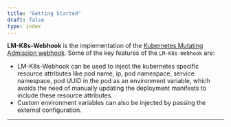 ```yaml
---
title: "Getting Started"
draft: false
type: index
---
```



**LM-K8s-Webhook** is the implementation of the [Kubernetes Mutating Admission webhook](https://kubernetes.io/docs/reference/access-authn-authz/extensible-admission-controllers/). Some of the key features of the `LM-K8s-Webhook` are:

- LM-K8s-Webhook can be used to inject the kubernetes specific resource attributes like pod name, ip, pod namespace, service namespace, pod UUID in the pod as an environment variable, which avoids the need of manually updating the deployment manifests to include these resource attributes. 
- Custom environment variables can also be injected by passing the external configuration.

---